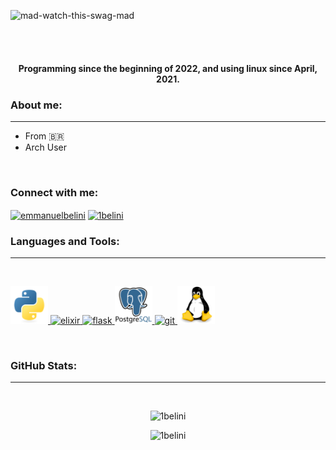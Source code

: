 ![mad-watch-this-swag-mad](https://user-images.githubusercontent.com/100674901/191280814-e90338c1-a691-4a9c-accc-b40f559b754a.gif)


<br>
<br>
<h4 align="center">Programming since the beginning of 2022, and using linux since April, 2021.</h4>


<h3 align="left">About me:</h3>
<hr>
<ul>
  <li>From 🇧🇷</li>
  <li>Arch User</li>
</ul> 
<br>
<p align="left">
</p>
<h3 align="left">Connect with me:</h3>
<p align="left">
<a href="https://linkedin.com/in/emmanuelbelini1" target="blank"><img align="center" src="https://raw.githubusercontent.com/rahuldkjain/github-profile-readme-generator/master/src/images/icons/Social/linked-in-alt.svg" alt="emmanuelbelini" height="45" width="45" /></a>
<a href="https://instagram.com/1belini" target="blank"><img align="center" src="https://raw.githubusercontent.com/rahuldkjain/github-profile-readme-generator/master/src/images/icons/Social/instagram.svg" alt="1belini" height="45" width="45" /></a>
</p>

<h3 align="left">Languages and Tools:</h3>
<hr>
<br>
<p align="left"> </a><a href="https://www.python.org" target="_blank" rel="noreferrer"> <img src="https://raw.githubusercontent.com/devicons/devicon/master/icons/python/python-original.svg" alt="python" width="60" height="60"/> </a><a href="https://elixir-lang.org" target="_blank" rel="noreferrer"> <img src="https://www.vectorlogo.zone/logos/elixir-lang/elixir-lang-icon.svg" alt="elixir" width="60" height="60"/> </a> <a href="https://flask.palletsprojects.com/" target="_blank" rel="noreferrer"> <img src="https://www.vectorlogo.zone/logos/pocoo_flask/pocoo_flask-icon.svg" alt="flask" width="60" height="60"/> </a> <a href="https://www.postgresql.org" target="_blank" rel="noreferrer"> <img src="https://raw.githubusercontent.com/devicons/devicon/master/icons/postgresql/postgresql-original-wordmark.svg" alt="postgresql" width="60" height="60"/> </a> <a href="https://git-scm.com/" target="_blank" rel="noreferrer"> <img src="https://www.vectorlogo.zone/logos/git-scm/git-scm-icon.svg" alt="git" width="60" height="60"/> </a>  <a href="https://www.linux.org/" target="_blank" rel="noreferrer"> <img src="https://raw.githubusercontent.com/devicons/devicon/master/icons/linux/linux-original.svg" alt="linux" width="60" height="60"/> </a> </p>

<br>

<h3 align="left">GitHub Stats:</h3>
<hr>
<br>
<p align="center"><img width="450" src="https://github-readme-stats.vercel.app/api?username=1belini&show_icons=true&theme=tokyonight&cache_seconds=60&locale=en" alt="1belini" /></p><p align="center"><img  src="https://github-readme-streak-stats.herokuapp.com/?user=1belini&theme=tokyonight&cache_seconds=60&" alt="1belini" /></p>





